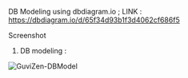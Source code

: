 
DB Modeling using dbdiagram.io ;
LINK : https://dbdiagram.io/d/65f34d93b1f3d4062cf686f5

Screenshot

1) DB modeling :

![GuviZen-DBModel](https://github.com/lokki-workspace/GLOKI-D34-SQL2-ZenDBModel/assets/128024609/30b55a3b-edd5-483e-be4a-031be3443c3a)
